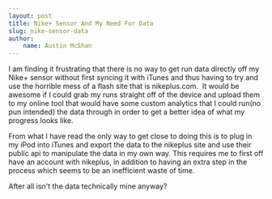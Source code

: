 ```yaml
---
layout: post
title: Nike+ Sensor And My Need For Data
slug: nike-sensor-data
author:
    name: Austin McShan
---
```

I am finding it frustrating that there is no way to get run data directly off my Nike+ sensor without first syncing it with iTunes and thus having to try and use the horrible mess of a flash site that is nikeplus.com. &nbsp;It would be awesome if I could grab my runs straight off of the device and upload them to my online tool that would have some custom analytics that I could run(no pun intended) the data through in order to get a better idea of what my progress looks like.

From what I have read the only way to get close to doing this is to plug in my iPod into iTunes and export the data to the nikeplus site and use their public api to manipulate the data in my own way. This requires me to first off have an account with nikeplus, in addition to having an extra step in the process which seems to be an inefficient waste of time.

After all isn't the data technically mine anyway?